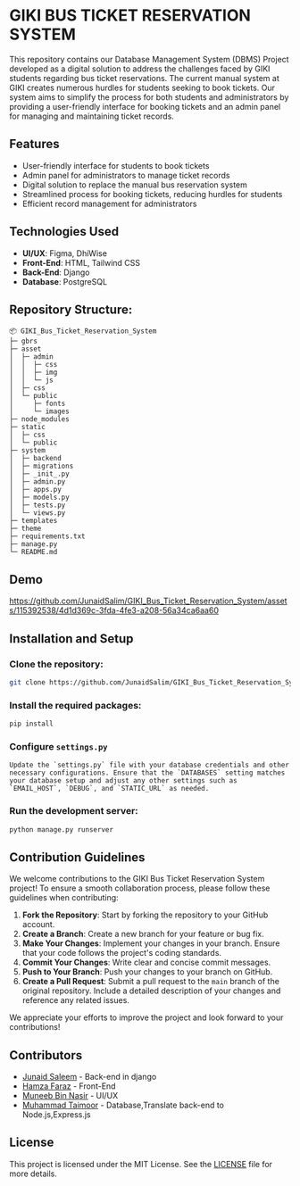 # GIKI BUS TICKET RESERVATION SYSTEM
This repository contains our Database Management System (DBMS) Project developed as a digital solution to address the challenges faced by GIKI students regarding bus ticket reservations. The current manual system at GIKI creates numerous hurdles for students seeking to book tickets. Our system aims to simplify the process for both students and administrators by providing a user-friendly interface for booking tickets and an admin panel for managing and maintaining ticket records.

## Features
- User-friendly interface for students to book tickets
- Admin panel for administrators to manage ticket records
- Digital solution to replace the manual bus reservation system
- Streamlined process for booking tickets, reducing hurdles for students
- Efficient record management for administrators

## Technologies Used
- **UI/UX**: Figma, DhiWise<br>
- **Front-End**: HTML, Tailwind CSS<br>
- **Back-End**: Django<br>
- **Database**: PostgreSQL<br>
 
## Repository Structure:
```
📦 GIKI_Bus_Ticket_Reservation_System
├─ gbrs
├─ asset
│  ├─ admin
│  │  ├─ css
│  │  ├─ img
│  │  └─ js
│  ├─ css
│  └─ public
│     ├─ fonts
│     └─ images
├─ node_modules
├─ static
│  ├─ css
│  └─ public
├─ system
│  ├─ backend
│  ├─ migrations
│  ├─ _init_.py
│  ├─ admin.py
│  ├─ apps.py
│  ├─ models.py
│  ├─ tests.py
│  └─ views.py
├─ templates
├─ theme
├─ requirements.txt
├─ manage.py
└─ README.md
```

## Demo

https://github.com/JunaidSalim/GIKI_Bus_Ticket_Reservation_System/assets/115392538/4d1d369c-3fda-4fe3-a208-56a34ca6aa60


## Installation and Setup

  ### Clone the repository:
  ```bash
  git clone https://github.com/JunaidSalim/GIKI_Bus_Ticket_Reservation_System.git
  ```
  
  ### Install the required packages:
  ```bash
  pip install 
  ```
  ### Configure `settings.py`
    Update the `settings.py` file with your database credentials and other necessary configurations. Ensure that the `DATABASES` setting matches your database setup and adjust any other settings such as `EMAIL_HOST`, `DEBUG`, and `STATIC_URL` as needed.

  ### Run the development server:
  ```bash
  python manage.py runserver
  ```

## Contribution Guidelines

We welcome contributions to the GIKI Bus Ticket Reservation System project! To ensure a smooth collaboration process, please follow these guidelines when contributing:

1. **Fork the Repository**: Start by forking the repository to your GitHub account.
2. **Create a Branch**: Create a new branch for your feature or bug fix.
3. **Make Your Changes**: Implement your changes in your branch. Ensure that your code follows the project's coding standards.
4. **Commit Your Changes**: Write clear and concise commit messages.
5. **Push to Your Branch**: Push your changes to your branch on GitHub.
6. **Create a Pull Request**: Submit a pull request to the `main` branch of the original repository. Include a detailed description of your changes and reference any related issues.

We appreciate your efforts to improve the project and look forward to your contributions!

## Contributors

- [Junaid Saleem](https://github.com/JunaidSalim) - Back-end in django
- [Hamza Faraz](https://github.com/hamzafaraz1821) - Front-End
- [Muneeb Bin Nasir](https://github.com/JMSNM) - UI/UX
- [Muhammad Taimoor](https://github.com/taimoorgiki) - Database,Translate back-end to Node.js,Express.js


## License

This project is licensed under the MIT License. See the [LICENSE](LICENSE) file for more details.




